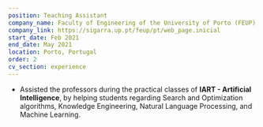 ```yaml
---
position: Teaching Assistant
company_name: Faculty of Engineering of the University of Porto (FEUP)
company_link: https://sigarra.up.pt/feup/pt/web_page.inicial
start_date: Feb 2021
end_date: May 2021
location: Porto, Portugal
order: 2
cv_section: experience
---
```

* Assisted the professors during the practical classes of **IART - Artificial Intelligence**, by helping students regarding Search and Optimization algorithms, Knowledge Engineering, Natural Language Processing, and Machine Learning.